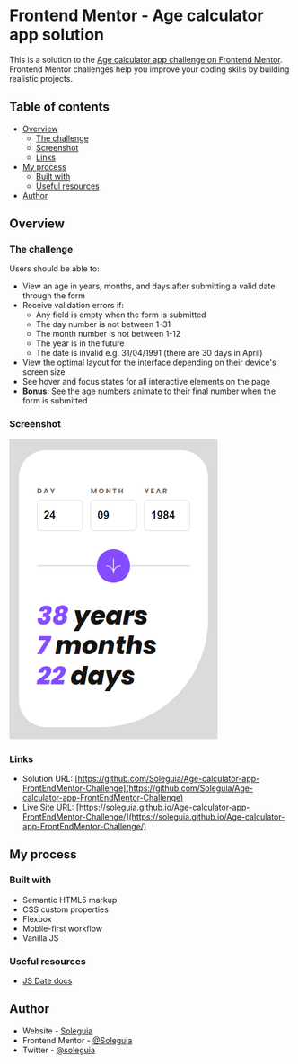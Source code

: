 # Frontend Mentor - Age calculator app solution

This is a solution to the [Age calculator app challenge on Frontend Mentor](https://www.frontendmentor.io/challenges/age-calculator-app-dF9DFFpj-Q). Frontend Mentor challenges help you improve your coding skills by building realistic projects. 

## Table of contents

- [Overview](#overview)
  - [The challenge](#the-challenge)
  - [Screenshot](#screenshot)
  - [Links](#links)
- [My process](#my-process)
  - [Built with](#built-with)
  - [Useful resources](#useful-resources)
- [Author](#author)


## Overview

### The challenge

Users should be able to:

- View an age in years, months, and days after submitting a valid date through the form
- Receive validation errors if:
  - Any field is empty when the form is submitted
  - The day number is not between 1-31
  - The month number is not between 1-12
  - The year is in the future
  - The date is invalid e.g. 31/04/1991 (there are 30 days in April)
- View the optimal layout for the interface depending on their device's screen size
- See hover and focus states for all interactive elements on the page
- **Bonus**: See the age numbers animate to their final number when the form is submitted

### Screenshot

![](./screenshot.jpg)


### Links

- Solution URL: [https://github.com/Soleguia/Age-calculator-app-FrontEndMentor-Challenge](https://github.com/Soleguia/Age-calculator-app-FrontEndMentor-Challenge)
- Live Site URL: [https://soleguia.github.io/Age-calculator-app-FrontEndMentor-Challenge/](https://soleguia.github.io/Age-calculator-app-FrontEndMentor-Challenge/)

## My process

### Built with

- Semantic HTML5 markup
- CSS custom properties
- Flexbox
- Mobile-first workflow
- Vanilla JS


### Useful resources

- [JS Date docs](https://developer.mozilla.org/en-US/docs/Web/JavaScript/Reference/Global_Objects/Date)


## Author

- Website - [Soleguia](https://soleguia.es)
- Frontend Mentor - [@Soleguia](https://www.frontendmentor.io/profile/Soleguia)
- Twitter - [@soleguia](https://www.twitter.com/soleguia)
